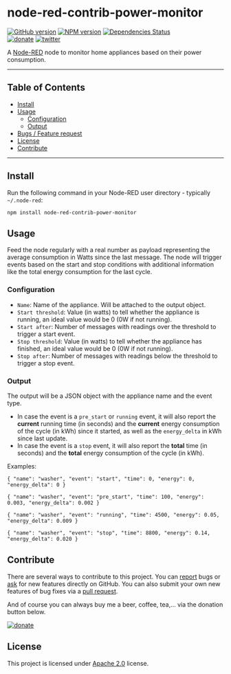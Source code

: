 node-red-contrib-power-monitor
==============================

[![GitHub version](https://badge.fury.io/gh/xoseperez%2Fnode-red-contrib-power-monitor.svg)](http://github.com/xoseperez/node-red-contrib-power-monitor)
[![NPM version](https://badge.fury.io/js/node-red-contrib-power-monitor.svg)](http://www.npmjs.org/package/node-red-contrib-power-monitor)
[![Dependencies Status](https://david-dm.org/xoseperez/node-red-contrib-power-monitor/status.svg)](https://david-dm.org/xoseperez/node-red-contrib-power-monitor)
<br />
[![donate](https://img.shields.io/badge/donate-PayPal-blue.svg)](https://www.paypal.com/cgi-bin/webscr?cmd=_donations&business=xose%2eperez%40gmail%2ecom&lc=US&no_note=0&currency_code=EUR&bn=PP%2dDonationsBF%3abtn_donate_LG%2egif%3aNonHostedGuest)
[![twitter](https://img.shields.io/twitter/follow/xoseperez.svg?style=social)](https://twitter.com/intent/follow?screen_name=xoseperez)

A [Node-RED](http://nodered.org) node to monitor home appliances based on their power consumption.

---

## Table of Contents
* [Install](#install)
* [Usage](#usage)
  * [Configuration](#configuration)
  * [Output](#output)
* [Bugs / Feature request](#bugs--feature-request)
* [License](#license)
* [Contribute](#contribute)

---

## Install

Run the following command in your Node-RED user directory - typically `~/.node-red`:

```
npm install node-red-contrib-power-monitor
```


## Usage

Feed the node regularly with a real number as payload representing the average consumption in Watts since the last message.
The node will trigger events based on the start and stop conditions with additional information like the total energy consumption for the last cycle.


### Configuration

- `Name`: Name of the appliance. Will be attached to the output object.
- `Start threshold`: Value (in watts) to tell whether the appliance is running, an ideal value would be 0 (0W if not running).
- `Start after`: Number of messages with readings over the threshold to trigger a start event.
- `Stop threshold`: Value (in watts) to tell whether the appliance has finished, an ideal value would be 0 (0W if not running).
- `Stop after`: Number of messages with readings below the threshold to trigger a stop event.


### Output

The output will be a JSON object with the appliance name and the event type. 
- In case the event is a `pre_start` or `running` event, it will also report the **current** running time (in seconds) and the **current** energy consumption of the cycle (in kWh) since it started, as well as the `energy_delta` in kWh since last update. 
- In case the event is a `stop` event, it will also report the **total** time (in seconds) and the **total** energy consumption of the cycle (in kWh). 

Examples:

`{ "name": "washer", "event": "start", "time": 0, "energy": 0, "energy_delta": 0 }`

`{ "name": "washer", "event": "pre_start", "time": 100, "energy": 0.003, "energy_delta": 0.002 }`

`{ "name": "washer", "event": "running", "time": 4500, "energy": 0.05, "energy_delta": 0.009 }`

`{ "name": "washer", "event": "stop", "time": 8800, "energy": 0.14, "energy_delta": 0.020 }`


## Contribute

There are several ways to contribute to this project. You can [report](http://github.com/xoseperez/node-red-contrib-power-monitor/issues) bugs or [ask](http://github.com/xoseperez/node-red-contrib-power-monitor/issues) for new features directly on GitHub.
You can also submit your own new features of bug fixes via a [pull request](http://github.com/xoseperez/node-red-contrib-power-monitor/pr).

And of course you can always buy me a beer, coffee, tea,... via the donation button below.

[![donate](https://img.shields.io/badge/donate-PayPal-blue.svg)](https://www.paypal.com/cgi-bin/webscr?cmd=_donations&business=xose%2eperez%40gmail%2ecom&lc=US&no_note=0&currency_code=EUR&bn=PP%2dDonationsBF%3abtn_donate_LG%2egif%3aNonHostedGuest)

## License

This project is licensed under [Apache 2.0](http://www.apache.org/licenses/LICENSE-2.0) license.
